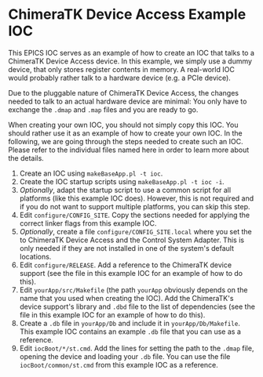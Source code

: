ChimeraTK Device Access Example IOC
===================================

This EPICS IOC serves as an example of how to create an IOC that talks to a
ChimeraTK Device Access device. In this example, we simply use a dummy device,
that only stores register contents in memory. A real-world IOC would probably
rather talk to a hardware device (e.g. a PCIe device).

Due to the pluggable nature of ChimeraTK Device Access, the changes needed to
talk to an actual hardware device are minimal: You only have to exchange the
`.dmap` and `.map` files and you are ready to go.

When creating your own IOC, you should not simply copy this IOC. You should
rather use it as an example of how to create your own IOC. In the following, we
are going through the steps needed to create such an IOC. Please refer to the
individual files named here in order to learn more about the details.

1. Create an IOC using `makeBaseApp.pl -t ioc`.
2. Create the IOC startup scripts using `makeBaseApp.pl -t ioc -i`.
3. *Optionally*, adapt the startup script to use a common script for all
   platforms (like this example IOC does). However, this is not required and if
   you do not want to support multiple platforms, you can skip this step.
4. Edit `configure/CONFIG_SITE`. Copy the sections needed for applying the
   correct linker flags from this example IOC.
5. *Optionally*, create a file `configure/CONFIG_SITE.local` where you set the
   to ChimeraTK Device Access and the Control System Adapter. This is only
   needed if they are not installed in one of the system's default locations.
6. Edit `configure/RELEASE`. Add a reference to the ChimeraTK device support
   (see the file in this example IOC for an example of how to do this).
7. Edit `yourApp/src/Makefile` (the path `yourApp` obviously depends on the name
   that you used when creating the IOC). Add the ChimeraTK's device support's
   library and `.dbd` file to the list of dependencies (see the file in this
   example IOC for an example of how to do this).
8. Create a `.db` file in `yourApp/Db` and include it in `yourApp/Db/Makefile`.
   This example IOC contains an example `.db` file that you can use as a
   reference.
9. Edit `iocBoot/*/st.cmd`. Add the lines for setting the path to the `.dmap`
   file, opening the device and loading your `.db` file. You can use the file
   `iocBoot/common/st.cmd` from this example IOC as a reference.
